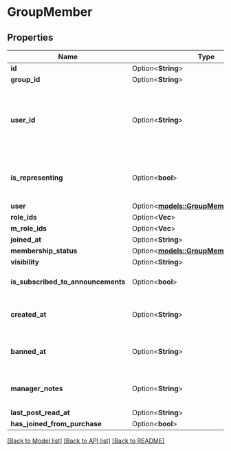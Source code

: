 # GroupMember

## Properties

Name | Type | Description | Notes
------------ | ------------- | ------------- | -------------
**id** | Option<**String**> |  | [optional]
**group_id** | Option<**String**> |  | [optional]
**user_id** | Option<**String**> | A users unique ID, usually in the form of `usr_c1644b5b-3ca4-45b4-97c6-a2a0de70d469`. Legacy players can have old IDs in the form of `8JoV9XEdpo`. The ID can never be changed. | [optional]
**is_representing** | Option<**bool**> | Whether the user is representing the group. This makes the group show up above the name tag in-game. | [optional][default to false]
**user** | Option<[**models::GroupMemberLimitedUser**](GroupMemberLimitedUser.md)> |  | [optional]
**role_ids** | Option<**Vec<String>**> |  | [optional]
**m_role_ids** | Option<**Vec<String>**> |  | [optional]
**joined_at** | Option<**String**> |  | [optional]
**membership_status** | Option<[**models::GroupMemberStatus**](GroupMemberStatus.md)> |  | [optional]
**visibility** | Option<**String**> |  | [optional]
**is_subscribed_to_announcements** | Option<**bool**> |  | [optional][default to false]
**created_at** | Option<**String**> | Only visible via the /groups/:groupId/members endpoint, **not** when fetching a specific user. | [optional]
**banned_at** | Option<**String**> | Only visible via the /groups/:groupId/members endpoint, **not** when fetching a specific user. | [optional]
**manager_notes** | Option<**String**> | Only visible via the /groups/:groupId/members endpoint, **not** when fetching a specific user. | [optional]
**last_post_read_at** | Option<**String**> |  | [optional]
**has_joined_from_purchase** | Option<**bool**> |  | [optional]

[[Back to Model list]](../README.md#documentation-for-models) [[Back to API list]](../README.md#documentation-for-api-endpoints) [[Back to README]](../README.md)


